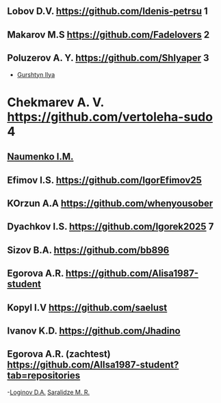 ## Lobov D.V. https://github.com/ldenis-petrsu 1
## Makarov M.S https://github.com/Fadelovers 2
## Poluzerov A. Y. https://github.com/Shlyaper 3
- [Gurshtyn Ilya](https://github.com/Ilya-2025)
# Chekmarev A. V. https://github.com/vertoleha-sudo 4
## [Naumenko I.M.](https://github.com/IriaKoticov)
## Efimov I.S. https://github.com/IgorEfimov25
## KOrzun A.A  https://github.com/whenyousober
## Dyachkov I.S. https://github.com/Igorek2025 7
## Sizov B.A. https://github.com/bb896 
## Egorova A.R. https://github.com/Alisa1987-student
## Kopyl I.V https://github.com/saelust
## Ivanov K.D. https://github.com/Jhadino
## Egorova A.R. (zachtest) https://github.com/AlIsa1987-student?tab=repositories
-[Loginov D.A.](https://github.com/dmitriylog)
[Saralidze M. R.](https://github.com/margaritasaralidze2006-oss)
